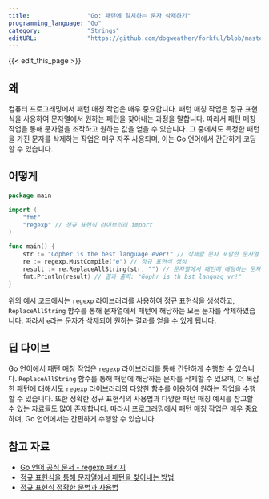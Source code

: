```yaml
---
title:                "Go: 패턴에 일치하는 문자 삭제하기"
programming_language: "Go"
category:             "Strings"
editURL:              "https://github.com/dogweather/forkful/blob/master/content/ko/go/deleting-characters-matching-a-pattern.md"
---
```


{{< edit_this_page >}}

## 왜

컴퓨터 프로그래밍에서 패턴 매칭 작업은 매우 중요합니다. 패턴 매칭 작업은 정규 표현식을 사용하여 문자열에서 원하는 패턴을 찾아내는 과정을 말합니다. 따라서 패턴 매칭 작업을 통해 문자열을 조작하고 원하는 값을 얻을 수 있습니다. 그 중에서도 특정한 패턴을 가진 문자를 삭제하는 작업은 매우 자주 사용되며, 이는 Go 언어에서 간단하게 코딩할 수 있습니다.

## 어떻게

```Go
package main

import (
	"fmt"
	"regexp" // 정규 표현식 라이브러리 import
)

func main() {
	str := "Gopher is the best language ever!" // 삭제할 문자 포함한 문자열
	re := regexp.MustCompile("e") // 정규 표현식 생성
	result := re.ReplaceAllString(str, "") // 문자열에서 패턴에 해당하는 문자 모두 삭제
	fmt.Println(result) // 결과 출력: "Gophr is th bst languag vr!"
}
```

위의 예시 코드에서는 `regexp` 라이브러리를 사용하여 정규 표현식을 생성하고, `ReplaceAllString` 함수를 통해 문자열에서 패턴에 해당하는 모든 문자를 삭제하였습니다. 따라서 `e`라는 문자가 삭제되어 원하는 결과를 얻을 수 있게 됩니다.

## 딥 다이브

Go 언어에서 패턴 매칭 작업은 `regexp` 라이브러리를 통해 간단하게 수행할 수 있습니다. `ReplaceAllString` 함수를 통해 패턴에 해당하는 문자를 삭제할 수 있으며, 더 복잡한 패턴에 대해서도 `regexp` 라이브러리의 다양한 함수를 이용하여 원하는 작업을 수행할 수 있습니다. 또한 정확한 정규 표현식의 사용법과 다양한 패턴 매칭 예시를 참고할 수 있는 자료들도 많이 존재합니다. 따라서 프로그래밍에서 패턴 매칭 작업은 매우 중요하며, Go 언어에서는 간편하게 수행할 수 있습니다.

## 참고 자료

- [Go 언어 공식 문서 - regexp 패키지](https://golang.org/pkg/regexp/)
- [정규 표현식을 통해 문자열에서 패턴을 찾아내는 방법](https://www.techrepublic.com/article/how-to-use-regular-expressions-to-find-text-in-strings/)
- [정규 표현식 정확한 문법과 사용법](https://www.rexegg.com/regex-quickstart.html)
